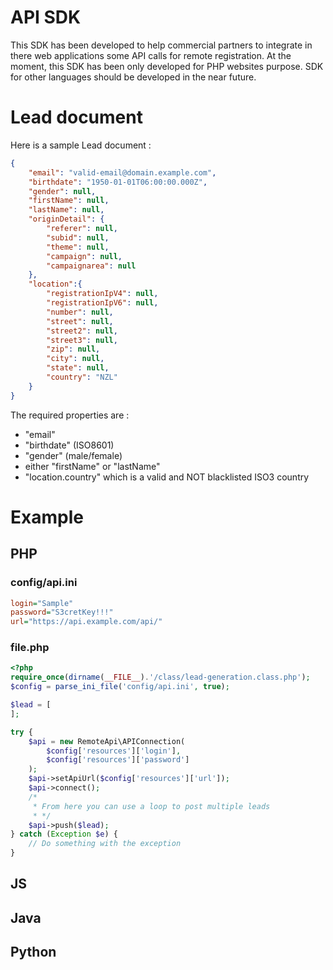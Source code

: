 
# API SDK

This SDK has been developed to help commercial partners to integrate in there web applications some API calls for remote registration.
At the moment, this SDK has been only developed for PHP websites purpose. SDK for other languages should be developed in the near future.

# Lead document
Here is a sample Lead document :
```json
{
    "email": "valid-email@domain.example.com",
    "birthdate": "1950-01-01T06:00:00.000Z",
    "gender": null,
    "firstName": null,
    "lastName": null,
    "originDetail": {
        "referer": null,
        "subid": null,
        "theme": null,
        "campaign": null,
        "campaignarea": null
    },
    "location":{
        "registrationIpV4": null,
        "registrationIpV6": null,
        "number": null,
        "street": null,
        "street2": null,
        "street3": null,
        "zip": null,
        "city": null,
        "state": null,
        "country": "NZL"
    }
}
```
The required properties are :
* "email"
* "birthdate" (ISO8601)
* "gender" (male/female)
* either "firstName" or "lastName"
* "location.country" which is a valid and NOT blacklisted ISO3 country

# Example
## PHP
### config/api.ini
```ini
login="Sample"
password="S3cretKey!!!"
url="https://api.example.com/api/"
```
### file.php
```php
<?php
require_once(dirname(__FILE__).'/class/lead-generation.class.php');
$config = parse_ini_file('config/api.ini', true);

$lead = [
];

try {
    $api = new RemoteApi\APIConnection(
        $config['resources']['login'],
        $config['resources']['password']
    );
    $api->setApiUrl($config['resources']['url']);
    $api->connect();
    /*
     * From here you can use a loop to post multiple leads
     * */
    $api->push($lead);
} catch (Exception $e) {
    // Do something with the exception
}
```
## JS

## Java
 
## Python
